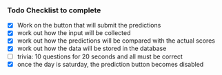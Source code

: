 ### Todo Checklist to complete

- [x] Work on the button that will submit the predictions
- [x] work out how the input will be collected
- [x] work out how the predictions will be compared with the actual scores
- [x] work out how the data will be stored in the database
- [ ] trivia: 10 questions for 20 seconds and all must be correct
- [x] once the day is saturday, the prediction button becomes disabled